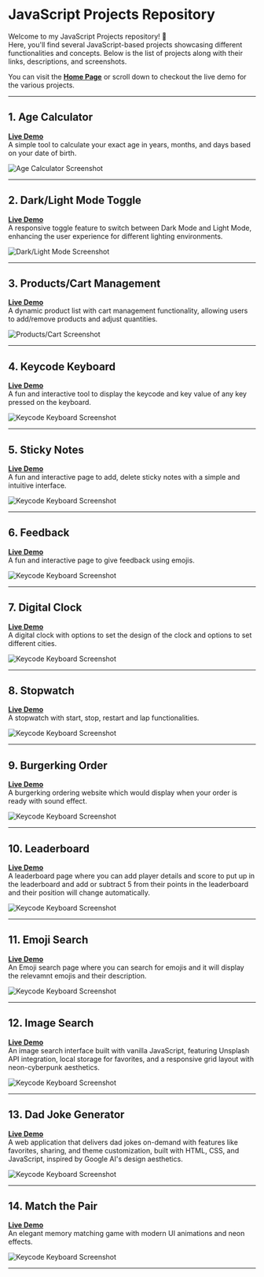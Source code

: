 # JavaScript Projects Repository

Welcome to my JavaScript Projects repository! 🎉  
Here, you'll find several JavaScript-based projects showcasing different functionalities and concepts. Below is the list of projects along with their links, descriptions, and screenshots.

You can visit the **[Home Page](https://amanmishra11.github.io/js-2/home.html)** or scroll down to checkout the live demo for the various projects.

---

## 1. Age Calculator
**[Live Demo](https://amanmishra11.github.io/js-2/)**  
A simple tool to calculate your exact age in years, months, and days based on your date of birth.

![Age Calculator Screenshot](./assets/age.png)

---

## 2. Dark/Light Mode Toggle
**[Live Demo](https://amanmishra11.github.io/js-2/dark.html)**  
A responsive toggle feature to switch between Dark Mode and Light Mode, enhancing the user experience for different lighting environments.

![Dark/Light Mode Screenshot](./assets/dark.jpg)

---

## 3. Products/Cart Management
**[Live Demo](https://amanmishra11.github.io/js-2/products.html)**  
A dynamic product list with cart management functionality, allowing users to add/remove products and adjust quantities.

![Products/Cart Screenshot](./assets/products.png)

---

## 4. Keycode Keyboard
**[Live Demo](https://amanmishra11.github.io/js-2/keycode.html)**  
A fun and interactive tool to display the keycode and key value of any key pressed on the keyboard.

![Keycode Keyboard Screenshot](./assets/keycode.png)

---

## 5. Sticky Notes
**[Live Demo](https://amanmishra11.github.io/js-2/sticky.html)**  
A fun and interactive page to add, delete sticky notes with a simple and intuitive interface.

![Keycode Keyboard Screenshot](./assets/sticky.png)

---

## 6. Feedback
**[Live Demo](https://amanmishra11.github.io/js-2/feedback.html)**  
A fun and interactive page to give feedback using emojis.

![Keycode Keyboard Screenshot](./assets/feedback.png)

---

## 7. Digital Clock
**[Live Demo](https://amanmishra11.github.io/js-2/clock.html)**  
A digital clock with options to set the design of the clock and options to set different cities. 

![Keycode Keyboard Screenshot](./assets/clock.png)

---

## 8. Stopwatch
**[Live Demo](https://amanmishra11.github.io/js-2/stopwatch.html)**  
A stopwatch with start, stop, restart and lap functionalities. 

![Keycode Keyboard Screenshot](./assets/stopwatch.png)

---

## 9. Burgerking Order
**[Live Demo](https://amanmishra11.github.io/js-2/burgerking.html)**  
A burgerking ordering website which would display when your order is ready with sound effect. 

![Keycode Keyboard Screenshot](./assets/burgerking.png)

---

## 10. Leaderboard
**[Live Demo](https://amanmishra11.github.io/js-2/leaderboard.html)**  
A leaderboard page where you can add player details and score to put up in the leaderboard and add or subtract 5 from their points in the leaderboard and their position will change automatically. 

![Keycode Keyboard Screenshot](./assets/leaderboard.png)

---

## 11. Emoji Search
**[Live Demo](https://amanmishra11.github.io/js-2/emoji.html)**  
An Emoji search page where you can search for emojis and it will display the relevamnt emojis and their description.

![Keycode Keyboard Screenshot](./assets/emoji.png)

---

## 12. Image Search
**[Live Demo](https://amanmishra11.github.io/js-2/image.html)**  
An image search interface built with vanilla JavaScript, featuring Unsplash API integration, local storage for favorites, and a responsive grid layout with neon-cyberpunk aesthetics.

![Keycode Keyboard Screenshot](./assets/image.png)

---

## 13. Dad Joke Generator
**[Live Demo](https://amanmishra11.github.io/js-2/dadjoke.html)**  
A web application that delivers dad jokes on-demand with features like favorites, sharing, and theme customization, built with HTML, CSS, and JavaScript, inspired by Google AI's design aesthetics.

![Keycode Keyboard Screenshot](./assets/dadjoke.png)

---

## 14. Match the Pair
**[Live Demo](https://amanmishra11.github.io/js-2/match.html)**  
An elegant memory matching game with modern UI animations and neon effects.

![Keycode Keyboard Screenshot](./assets/match.png)

---


